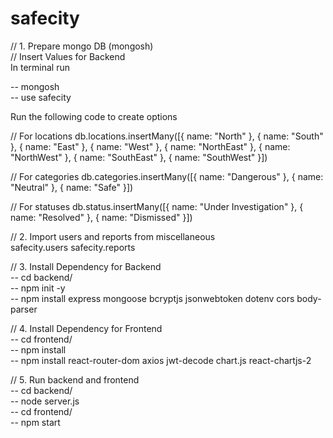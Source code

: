 # safecity

// 1. Prepare mongo DB (mongosh)  
// Insert Values for Backend  
In terminal run  

-- mongosh  
-- use safecity  

Run the following code to create options  

// For locations
db.locations.insertMany([{ name: "North" }, { name: "South" }, { name: "East" }, { name: "West" }, { name: "NorthEast" }, { name: "NorthWest" }, { name: "SouthEast" }, { name: "SouthWest" }])

// For categories
db.categories.insertMany([{ name: "Dangerous" }, { name: "Neutral" }, { name: "Safe" }])

// For statuses
db.status.insertMany([{ name: "Under Investigation" }, { name: "Resolved" }, { name: "Dismissed" }])


// 2. Import users and reports from miscellaneous  
safecity.users
safecity.reports


// 3. Install Dependency for Backend   
-- cd backend/  
-- npm init -y  
-- npm install express mongoose bcryptjs jsonwebtoken dotenv cors body-parser  


// 4. Install Dependency for Frontend  
-- cd frontend/  
-- npm install  
-- npm install react-router-dom axios jwt-decode chart.js react-chartjs-2  


// 5. Run backend and frontend  
-- cd backend/  
-- node server.js  
-- cd frontend/  
-- npm start  
